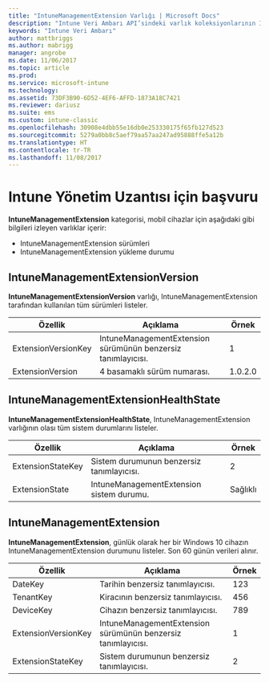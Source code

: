 ```yaml
---
title: "IntuneManagementExtension Varlığı | Microsoft Docs"
description: "Intune Veri Ambarı API’sindeki varlık koleksiyonlarının IntuneManagementExtension Varlığı kategorisi için başvuru konusu."
keywords: "Intune Veri Ambarı"
author: mattbriggs
ms.author: mabrigg
manager: angrobe
ms.date: 11/06/2017
ms.topic: article
ms.prod: 
ms.service: microsoft-intune
ms.technology: 
ms.assetid: 73DF3B90-6D52-4EF6-AFFD-1873A18C7421
ms.reviewer: dariusz
ms.suite: ems
ms.custom: intune-classic
ms.openlocfilehash: 30908e4dbb55e16db0e253330175f65fb127d523
ms.sourcegitcommit: 5279a0bb8c5aef79aa57aa247ad95888ffe5a12b
ms.translationtype: HT
ms.contentlocale: tr-TR
ms.lasthandoff: 11/08/2017
---
```

# <a name="reference-for-intune-management-extension"></a>Intune Yönetim Uzantısı için başvuru

**IntuneManagementExtension** kategorisi, mobil cihazlar için aşağıdaki gibi bilgileri izleyen varlıklar içerir:

  -  IntuneManagementExtension sürümleri
  -  IntuneManagementExtension yükleme durumu

## <a name="intunemanagementextensionversion"></a>IntuneManagementExtensionVersion

**IntuneManagementExtensionVersion** varlığı, IntuneManagementExtension tarafından kullanılan tüm sürümleri listeler.

| Özellik  | Açıklama | Örnek |
|---------|------------|--------|
| ExtensionVersionKey |IntuneManagementExtension sürümünün benzersiz tanımlayıcısı. | 1 |
| ExtensionVersion |4 basamaklı sürüm numarası. |1.0.2.0 |

## <a name="intunemanagementextensionhealthstate"></a>IntuneManagementExtensionHealthState

**IntuneManagementExtensionHealthState**, IntuneManagementExtension varlığının olası tüm sistem durumlarını listeler.

| Özellik  | Açıklama | Örnek |
|---------|------------|--------|
| ExtensionStateKey |Sistem durumunun benzersiz tanımlayıcısı. | 2 |
| ExtensionState |IntuneManagementExtension sistem durumu. | Sağlıklı |

## <a name="intunemanagementextension"></a>IntuneManagementExtension

**IntuneManagementExtension**, günlük olarak her bir Windows 10 cihazın IntuneManagementExtension durumunu listeler.
Son 60 günün verileri alınır. 

| Özellik  | Açıklama | Örnek |
|---------|------------|--------|
| DateKey |Tarihin benzersiz tanımlayıcısı. | 123 |
| TenantKey |Kiracının benzersiz tanımlayıcısı. | 456 |
| DeviceKey |Cihazın benzersiz tanımlayıcısı. | 789 |
| ExtensionVersionKey |IntuneManagementExtension sürümünün benzersiz tanımlayıcısı. | 1 |
| ExtensionStateKey|Sistem durumunun benzersiz tanımlayıcısı. | 2 |